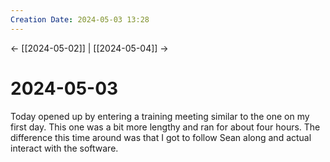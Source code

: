 ```yaml
---
Creation Date: 2024-05-03 13:28
---
```


<- [[2024-05-02]] | [[2024-05-04]]  ->

# 2024-05-03
Today opened up by entering a training meeting similar to the one on my first day. This one was a bit more lengthy and ran for about four hours. The difference this time around was that I got to follow Sean along and actual interact with the software. 